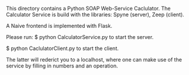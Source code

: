 This directory contains a Python SOAP Web-Service Caclulator. 
The Calculator Service is build with the libraries: Spyne (server), Zeep (client). 

A Naive frontend is implemented with Flask. 

Please run:
$ python CalculatorService.py to start the server. 

$ python CaclulatorClient.py to start the client. 

The latter will rederict you to a localhost, where one can make use of the service by filling in numbers and an operation. 


